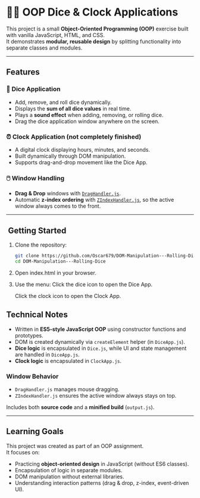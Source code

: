 # 🎲⏰ OOP Dice & Clock Applications

This project is a small **Object-Oriented Programming (OOP)** exercise built with vanilla JavaScript, HTML, and CSS.  
It demonstrates **modular, reusable design** by splitting functionality into separate classes and modules.

---

##  Features

### 🎲 Dice Application
- Add, remove, and roll dice dynamically.
- Displays the **sum of all dice values** in real time.
- Plays a **sound effect** when adding, removing, or rolling dice.
- Drag the dice application window anywhere on the screen.

### ⏰ Clock Application (not completely finished)
- A digital clock displaying hours, minutes, and seconds.
- Built dynamically through DOM manipulation.
- Supports drag-and-drop movement like the Dice App.

### 🖱️ Window Handling
- **Drag & Drop** windows with [`DragHandler.js`](src/js/DragHandler.js).
- Automatic **z-index ordering** with [`ZIndexHandler.js`](src/js/ZIndexHandler.js), so the active window always comes to the front.

---

## ​ Getting Started

1. Clone the repository:
   ```bash
   git clone https://github.com/Oscar679/DOM-Manipulation---Rolling-Dice.git
   cd DOM-Manipulation---Rolling-Dice

2. Open index.html in your browser.

3. Use the menu:
    Click the dice icon to open the Dice App.

    Click the clock icon to open the Clock App.

## Technical Notes

- Written in **ES5-style JavaScript OOP** using constructor functions and prototypes.  
- DOM is created dynamically via `createElement` helper (in `DiceApp.js`).  
- **Dice logic** is encapsulated in `Dice.js`, while UI and state management are handled in `DiceApp.js`.  
- **Clock logic** is encapsulated in `ClockApp.js`.  

### Window Behavior
- `DragHandler.js` manages mouse dragging.  
- `ZIndexHandler.js` ensures the active window always stays on top.  

Includes both **source code** and a **minified build** (`output.js`).  

---

## Learning Goals

This project was created as part of an OOP assignment.  
It focuses on:

- Practicing **object-oriented design** in JavaScript (without ES6 classes).  
- Encapsulation of logic in separate modules.  
- DOM manipulation without external libraries.  
- Understanding interaction patterns (drag & drop, z-index, event-driven UI).  

